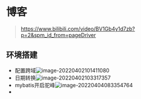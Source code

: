 # 博客

> https://www.bilibili.com/video/BV1Gb4y1d7zb?p=2&spm_id_from=pageDriver

## 环境搭建

+ 配置跨域![image-20220402101411080](https://cdn.jsdelivr.net/gh/innnky/images@master/uPic/image-20220402101411080.png)
+ 日期转换![image-20220402103317357](https://cdn.jsdelivr.net/gh/innnky/images@master/uPic/image-20220402103317357.png)
+ mybatis开启驼峰![image-20220404083354764](https://cdn.jsdelivr.net/gh/innnky/images@master/uPic/image-20220404083354764.png)
+ 